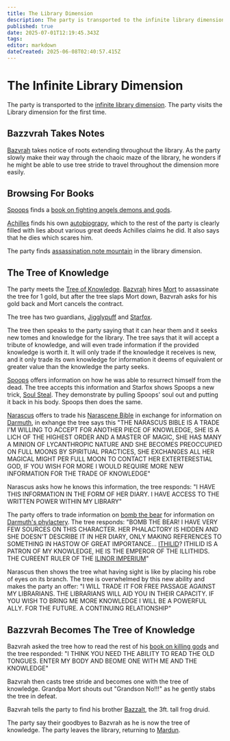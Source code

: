 ```yaml
---
title: The Library Dimension
description: The party is transported to the infinite library dimension
published: true
date: 2025-07-01T12:19:45.343Z
tags: 
editor: markdown
dateCreated: 2025-06-08T02:40:57.415Z
---
```


# The Infinite Library Dimension
The party is transported to the [infinite library dimension](/locations/Library-Dimension). The party visits the Library dimension for the first time. 


## Bazzvrah Takes Notes
[Bazvrah](/characters/Bazvrah) takes notice of roots extending throughout the library. As the party slowly make their way through the chaoic maze of the library, he wonders if he might be able to use tree stride to travel throughout the dimension more easily.


## Browsing For Books
[Spoops](/characters/spoops) finds a [book on fighting angels demons and gods](/items/Book-On-Fighting-Angels-Demons-And-Gods).

[Achilles](/characters/Achilles) finds his own [autobiograpy](/items/achilles-autobiography), which to the rest of the party is clearly filled with lies about various great deeds Achilles claims he did. It also says that he dies which scares him.

The party finds [assassination note mountain](/locations/library-dimension/assassination-note-mountain) in the library dimension.


## The Tree of Knowledge
The party meets the [Tree of Knowledge](/characters/Tree-of-Knowledge). [Bazvrah](/characters/Bazvrah) hires [Mort](/characters/mort) to assassinate the tree for 1 gold, but after the tree slaps Mort down, Bazvrah asks for his gold back and Mort cancels the contract.

The tree has two guardians, [Jigglypuff](/characters/jigglypuff) and [Starfox](/characters/starfox).

The tree then speaks to the party saying that it can hear them and it seeks new tomes and knowledge for the library. The tree says that it will accept a tribute of knowledge, and will even trade information if the provided knowledge is worth it.  It will only trade if the knowledge it receives is new, and it only trade its own knowledge for information it deems of equivalent or greater value than the knowledge the party seeks.

[Spoops](/characters/spoops) offers information on how he was able to resurrect himself from the dead. The tree accepts this information and Starfox shows Spoops a new trick, [Soul Steal](/Spells/soul-steal). They demonstrate by pulling Spoops' soul out and putting it back in his body. Spoops then does the same.

[Narascus](/characters/Narascus) offers to trade his [Narascene Bible](/items/narascene-bible) in exchange for information on [Darmuth](/characters/Darmuth), in exhange the tree says this "THE NARASCUS BIBLE IS A TRADE I'M WILLING TO ACCEPT FOR ANOTHER PIECE OF KNOWLEDGE, SHE IS A LICH OF THE HIGHEST ORDER AND A MASTER OF MAGIC, SHE HAS MANY A MINION OF LYCANTHROPIC NATURE AND SHE BECOMES PREOCCUPIED ON FULL MOONS BY SPIRITUAL PRACTICES, SHE EXCHANGES ALL HER MAGICAL MIGHT PER FULL MOON TO CONTACT HER EXTERTERESTIAL GOD, IF YOU WISH FOR MORE I WOULD REQUIRE MORE NEW INFORMATION FOR THE TRADE OF KNOWLEDGE"

Narascus asks how he knows this information, the tree responds: "I HAVE THIS INFORMATION IN THE FORM OF HER DIARY. I HAVE ACCESS TO THE WRITTEN POWER WITHIN MY LIBRARY"

The party offers to trade information on [bomb the bear](/characters/Bomb-the-Bear) for information on [Darmuth's phylactery](/items/darmuths-phylactery). The tree responds: "BOMB THE BEAR! I HAVE VERY FEW SOURCES ON THIS CHARACTER. HER PHALACTORY IS HIDDEN AND SHE DOESN'T DESCRIBE IT IN HER DIARY, ONLY MAKING REFERENCES TO SOMETHING IN HASTOW OF GREAT IMPORTANCE... [ITHILID](/characters/emperor)? ITHILID IS A PATRON OF MY KNOWLEDGE, HE IS THE EMPEROR OF THE ILLITHIDS. THE CUREENT RULER OF THE [ILINOR IMPERIUM](/organizatioms/the-ilinor-imperium)"

Narascus then shows the tree what having sight is like by placing his robe of eyes on its branch. The tree is overwhelmed by this new ability and makes the party an offer: "I WILL TRADE IT FOR FREE PASSAGE AGAINST MY LIBRARIANS. THE LIBRARIANS WILL AID YOU IN THEIR CAPACITY. IF YOU WISH TO BRING ME MORE KNOWLEDGE I WILL BE A POWERFUL ALLY. FOR THE FUTURE. A CONTINUING RELATIONSHIP"


## Bazzvrah Becomes The Tree of Knowledge
Bazvrah asked the tree how to read the rest of his [book on killing gods](/items/How-To-Kill-Gods) and the tree responded: "I THINK YOU NEED THE ABILITY TO READ THE OLD TONGUES. ENTER MY BODY AND BEOME ONE WITH ME AND THE KNOWLEDGE"

Bazvrah then casts tree stride and becomes one with the tree of knowledge. Grandpa Mort shouts out "Grandson No!!!" as he gently stabs the tree in defeat. 

Bazvrah tells the party to find his brother [Bazzalt](/characters/Bazzalt), the 3ft. tall frog druid.

The party say their goodbyes to Bazvrah as he is now the tree of knowledge. The party leaves the library, returning to [Mardun](/locations/Mardun).